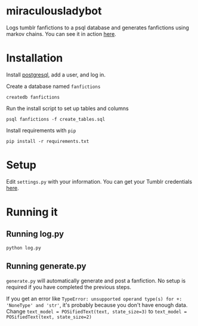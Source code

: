 # miraculousladybot
Logs tumblr fanfictions to a psql database and generates fanfictions using markov chains. You can see it in action [here](http://www.miraculousladybot.tumblr.com).

# Installation

Install [postgresql](http://www.postgresql.org/), add a user, and log in.

Create a database named `fanfictions`

`createdb fanfictions`

Run the install script to set up tables and columns 

`psql fanfictions -f create_tables.sql`

Install requirements with `pip`

`pip install -r requirements.txt`

# Setup

Edit `settings.py` with your information. You can get your Tumblr credentials [here](https://api.tumblr.com/console).

# Running it

## Running log.py
`python log.py`

## Running generate.py

`generate.py` will automatically generate and post a fanfiction. No setup is required if you have completed the previous steps. 

If you get an error like `TypeError: unsupported operand type(s) for +: 'NoneType' and 'str'`, it's probably because you don't have enough data. Change `text_model = POSifiedText(text, state_size=3)` to `text_model = POSifiedText(text, state_size=2)`
